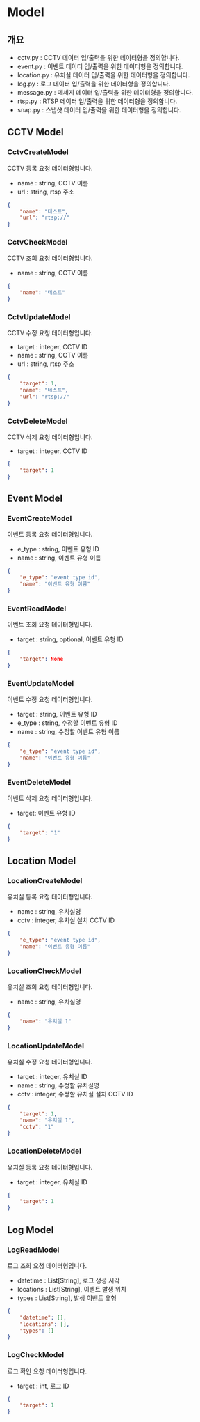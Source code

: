 # Model

## 개요

-   cctv.py : CCTV 데이터 입/출력을 위한 데이터형을 정의합니다.
-   event.py : 이벤트 데이터 입/출력을 위한 데이터형을 정의합니다.
-   location.py : 유치실 데이터 입/출력을 위한 데이터형을 정의합니다.
-   log.py : 로그 데이터 입/출력을 위한 데이터형을 정의합니다.
-   message.py : 메세지 데이터 입/출력을 위한 데이터형을 정의합니다.
-   rtsp.py : RTSP 데이터 입/출력을 위한 데이터형을 정의합니다.
-   snap.py : 스냅샷 데이터 입/출력을 위한 데이터형을 정의합니다.

## CCTV Model

### CctvCreateModel

CCTV 등록 요청 데이터형입니다.

-   name : string, CCTV 이름
-   url : string, rtsp 주소

```json
{
    "name": "테스트",
    "url": "rtsp://"
}
```

### CctvCheckModel

CCTV 조회 요청 데이터형입니다.

-   name : string, CCTV 이름

```json
{
    "name": "테스트"
}
```

### CctvUpdateModel

CCTV 수정 요청 데이터형입니다.

-   target : integer, CCTV ID
-   name : string, CCTV 이름
-   url : string, rtsp 주소

```json
{
    "target": 1,
    "name": "테스트",
    "url": "rtsp://"
}
```

### CctvDeleteModel

CCTV 삭제 요청 데이터형입니다.

-   target : integer, CCTV ID

```json
{
    "target": 1
}
```

## Event Model

### EventCreateModel

이벤트 등록 요청 데이터형입니다.

-   e_type : string, 이벤트 유형 ID
-   name : string, 이벤트 유형 이름

```json
{
    "e_type": "event type id",
    "name": "이벤트 유형 이름"
}
```

### EventReadModel

이벤트 조회 요청 데이터형입니다.

-   target : string, optional, 이벤트 유형 ID

```json
{
    "target": None
}
```

### EventUpdateModel

이벤트 수정 요청 데이터형입니다.

-   target : string, 이벤트 유형 ID
-   e_type : string, 수정할 이벤트 유형 ID
-   name : string, 수정할 이벤트 유형 이름

```json
{
    "e_type": "event type id",
    "name": "이벤트 유형 이름"
}
```

### EventDeleteModel

이벤트 삭제 요청 데이터형입니다.

-   target: 이벤트 유형 ID

```json
{
    "target": "1"
}
```

## Location Model

### LocationCreateModel

유치실 등록 요청 데이터형입니다.

-   name : string, 유치실명
-   cctv : integer, 유치실 설치 CCTV ID

```json
{
    "e_type": "event type id",
    "name": "이벤트 유형 이름"
}
```

### LocationCheckModel

유치실 조회 요청 데이터형입니다.

-   name : string, 유치실명

```json
{
    "name": "유치실 1"
}
```

### LocationUpdateModel

유치실 수정 요청 데이터형입니다.

-   target : integer, 유치실 ID
-   name : string, 수정할 유치실명
-   cctv : integer, 수정할 유치실 설치 CCTV ID

```json
{
    "target": 1,
    "name": "유치실 1",
    "cctv": "1"
}
```

### LocationDeleteModel

유치실 등록 요청 데이터형입니다.

-   target : integer, 유치실 ID

```json
{
    "target": 1
}
```

## Log Model

### LogReadModel

로그 조회 요청 데이터형입니다.

-   datetime : List[String], 로그 생성 시각
-   locations : List[String], 이벤트 발생 위치
-   types : List[String], 발생 이벤트 유형

```json
{
    "datetime": [],
    "locations": [],
    "types": []
}
```

### LogCheckModel

로그 확인 요청 데이터형입니다.

-   target : int, 로그 ID

```json
{
    "target": 1
}
```
